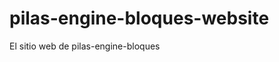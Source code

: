 # pilas-engine-bloques-website
El sitio web de pilas-engine-bloques




























































